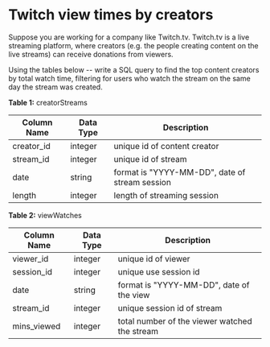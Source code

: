 # Twitch view times by creators

Suppose you are working for a company like Twitch.tv. Twitch.tv is a live streaming platform, where creators (e.g. the people creating content on the live streams) can receive donations from viewers.

Using the tables below -- write a SQL query to find the top content creators by total watch time, filtering for users who watch the stream on the same day the stream was created.

**Table 1:** creatorStreams

| Column Name | Data Type | Description |
|-------------|-----------|-------------|
| creator_id | integer | unique id of content creator |
| stream_id | integer | unique id of stream |
| date | string | format is "YYYY-MM-DD", date of stream session |
| length | integer | length of streaming session |

**Table 2:** viewWatches

| Column Name | Data Type | Description |
|-------------|-----------|-------------|
| viewer_id | integer | unique id of viewer |
| session_id | integer | unique use session id |
| date | string | format is "YYYY-MM-DD", date of the view |
| stream_id | integer | unique session id of stream |
| mins_viewed | integer | total number of the viewer watched the stream |
